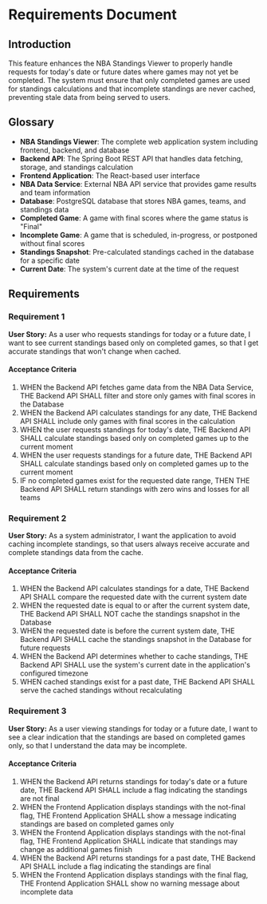# Requirements Document

## Introduction

This feature enhances the NBA Standings Viewer to properly handle requests for today's date or future dates where games may not yet be completed. The system must ensure that only completed games are used for standings calculations and that incomplete standings are never cached, preventing stale data from being served to users.

## Glossary

- **NBA Standings Viewer**: The complete web application system including frontend, backend, and database
- **Backend API**: The Spring Boot REST API that handles data fetching, storage, and standings calculation
- **Frontend Application**: The React-based user interface
- **NBA Data Service**: External NBA API service that provides game results and team information
- **Database**: PostgreSQL database that stores NBA games, teams, and standings data
- **Completed Game**: A game with final scores where the game status is "Final"
- **Incomplete Game**: A game that is scheduled, in-progress, or postponed without final scores
- **Standings Snapshot**: Pre-calculated standings cached in the database for a specific date
- **Current Date**: The system's current date at the time of the request

## Requirements

### Requirement 1

**User Story:** As a user who requests standings for today or a future date, I want to see current standings based only on completed games, so that I get accurate standings that won't change when cached.

#### Acceptance Criteria

1. WHEN the Backend API fetches game data from the NBA Data Service, THE Backend API SHALL filter and store only games with final scores in the Database
2. WHEN the Backend API calculates standings for any date, THE Backend API SHALL include only games with final scores in the calculation
3. WHEN the user requests standings for today's date, THE Backend API SHALL calculate standings based only on completed games up to the current moment
4. WHEN the user requests standings for a future date, THE Backend API SHALL calculate standings based only on completed games up to the current moment
5. IF no completed games exist for the requested date range, THEN THE Backend API SHALL return standings with zero wins and losses for all teams

### Requirement 2

**User Story:** As a system administrator, I want the application to avoid caching incomplete standings, so that users always receive accurate and complete standings data from the cache.

#### Acceptance Criteria

1. WHEN the Backend API calculates standings for a date, THE Backend API SHALL compare the requested date with the current system date
2. WHEN the requested date is equal to or after the current system date, THE Backend API SHALL NOT cache the standings snapshot in the Database
3. WHEN the requested date is before the current system date, THE Backend API SHALL cache the standings snapshot in the Database for future requests
4. WHEN the Backend API determines whether to cache standings, THE Backend API SHALL use the system's current date in the application's configured timezone
5. WHEN cached standings exist for a past date, THE Backend API SHALL serve the cached standings without recalculating

### Requirement 3

**User Story:** As a user viewing standings for today or a future date, I want to see a clear indication that the standings are based on completed games only, so that I understand the data may be incomplete.

#### Acceptance Criteria

1. WHEN the Backend API returns standings for today's date or a future date, THE Backend API SHALL include a flag indicating the standings are not final
2. WHEN the Frontend Application displays standings with the not-final flag, THE Frontend Application SHALL show a message indicating standings are based on completed games only
3. WHEN the Frontend Application displays standings with the not-final flag, THE Frontend Application SHALL indicate that standings may change as additional games finish
4. WHEN the Backend API returns standings for a past date, THE Backend API SHALL include a flag indicating the standings are final
5. WHEN the Frontend Application displays standings with the final flag, THE Frontend Application SHALL show no warning message about incomplete data
